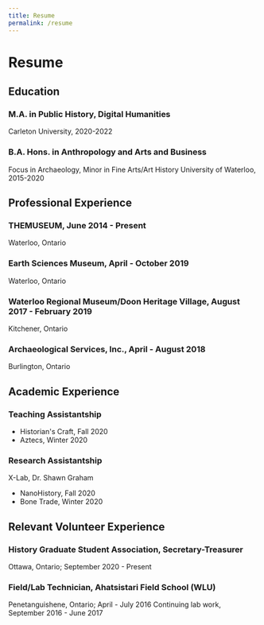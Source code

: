 ```yaml
---
title: Resume
permalink: /resume
---
```


# Resume


## Education
### M.A. in Public History, Digital Humanities
Carleton University, 2020-2022

### B.A. Hons. in Anthropology and Arts and Business
Focus in Archaeology, Minor in Fine Arts/Art History
University of Waterloo, 2015-2020


## Professional Experience
### THEMUSEUM, June 2014 - Present
Waterloo, Ontario

### Earth Sciences Museum, April - October 2019
Waterloo, Ontario

### Waterloo Regional Museum/Doon Heritage Village, August 2017 - February 2019
Kitchener, Ontario

### Archaeological Services, Inc., April - August 2018
Burlington, Ontario

## Academic Experience
### Teaching Assistantship
* Historian's Craft, Fall 2020
* Aztecs, Winter 2020

### Research Assistantship
X-Lab, Dr. Shawn Graham
* NanoHistory, Fall 2020
* Bone Trade, Winter 2020

## Relevant Volunteer Experience
### History Graduate Student Association, Secretary-Treasurer
Ottawa, Ontario; September 2020 - Present

### Field/Lab Technician, Ahatsistari Field School (WLU)
Penetanguishene, Ontario; April - July 2016
Continuing lab work, September 2016 - June 2017
